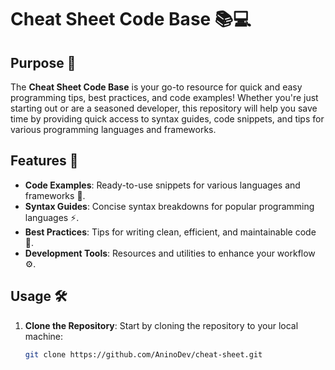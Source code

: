 # Cheat Sheet Code Base 📚💻

## Purpose 🎯
The **Cheat Sheet Code Base** is your go-to resource for quick and easy programming tips, best practices, and code examples! Whether you're just starting out or are a seasoned developer, this repository will help you save time by providing quick access to syntax guides, code snippets, and tips for various programming languages and frameworks.

## Features 🌟
- **Code Examples**: Ready-to-use snippets for various languages and frameworks 📝.
- **Syntax Guides**: Concise syntax breakdowns for popular programming languages ⚡.
- **Best Practices**: Tips for writing clean, efficient, and maintainable code 🧹.
- **Development Tools**: Resources and utilities to enhance your workflow ⚙️.

## Usage 🛠️
1. **Clone the Repository**:
   Start by cloning the repository to your local machine:
   ```bash
   git clone https://github.com/AninoDev/cheat-sheet.git
